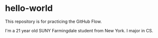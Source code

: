 # hello-world
This repository is for practicing the GitHub Flow.

I'm a 21 year old SUNY Farmingdale student from New York. I major in CS.
